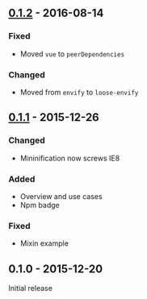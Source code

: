 ## [0.1.2] - 2016-08-14

### Fixed
- Moved `vue` to `peerDependencies`

### Changed
- Moved from `envify` to `loose-envify`

## [0.1.1] - 2015-12-26

### Changed
- Mininification now screws IE8

### Added
- Overview and use cases
- Npm badge

### Fixed
- Mixin example

## 0.1.0 - 2015-12-20

Initial release

[0.1.1]: https://github.com/simplesmiler/vue-focus/compare/0.1.0...0.1.1
[0.1.2]: https://github.com/simplesmiler/vue-focus/compare/0.1.1...0.1.2

